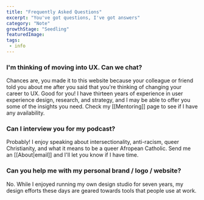 ```yaml
---
title: "Frequently Asked Questions"
excerpt: "You've got questions, I've got answers"
category: "Note"
growthStage: "Seedling"
featuredImage: 
tags:
 - info
---
```


### I'm thinking of moving into UX. Can we chat?
Chances are, you made it to this website because your colleague or friend told you about me after you said that you're thinking of changing your career to UX. Good for you! I have thirteen years of experience in user experience design, research, and strategy, and I may be able to offer you some of the insights you need. Check my [[Mentoring]] page to see if I have any availability.

### Can I interview you for my podcast?
Probably! I enjoy speaking about intersectionality, anti-racism, queer Christianity, and what it means to be a queer Afropean Catholic. Send me an [[About|email]] and I'll let you know if I have time.

### Can you help me with my personal brand / logo / website?
No. While I enjoyed running my own design studio for seven years, my design efforts these days are geared towards tools that people use at work.